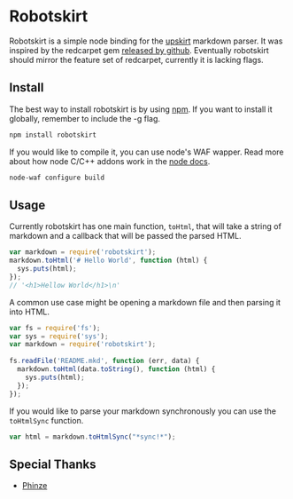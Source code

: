 Robotskirt
=============

Robotskirt is a simple node binding for the [upskirt](https://github.com/tanoku/upskirt) markdown parser. It was inspired by the redcarpet gem [released by github](https://github.com/blog/832-rolling-out-the-redcarpet). Eventually robotskirt should mirror the feature set of redcarpet, currently it is lacking flags.

Install
-------------

The best way to install robotskirt is by using [npm](https://github.com/isaacs/npm). If you want to install it globally, remember to include the -g flag.

```bash
npm install robotskirt
```

If you would like to compile it, you can use node's WAF wapper. Read more about how node C/C++ addons work in the [node docs](http://nodejs.org/docs/v0.4.7/api/addons.html).

```bash
node-waf configure build
````

Usage
------------

Currently robotskirt has one main function, `toHtml`, that will take a string of markdown and a callback that will be passed the parsed HTML. 

```javascript
var markdown = require('robotskirt');
markdown.toHtml('# Hello World', function (html) {
  sys.puts(html);
});
// '<h1>Hellow World</h1>\n'
```

A common use case might be opening a markdown file and then parsing it into HTML.

```javascript
var fs = require('fs');                       
var sys = require('sys');                     
var markdown = require('robotskirt');         
                                              
fs.readFile('README.mkd', function (err, data) {
  markdown.toHtml(data.toString(), function (html) {
    sys.puts(html);            
  });
});                                           
```

If you would like to parse your markdown synchronously you can use the `toHtmlSync` function.

```javascript
var html = markdown.toHtmlSync("*sync!*");
```

Special Thanks
------------

* [Phinze](https://github.com/phinze) 
